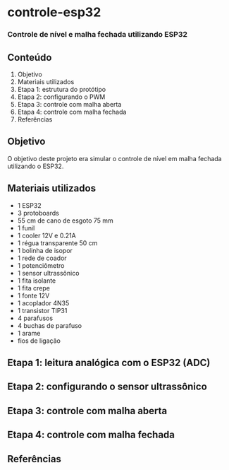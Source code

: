 # controle-esp32

### Controle de nível e malha fechada utilizando ESP32

## Conteúdo

1. Objetivo
2. Materiais utilizados
3. Etapa 1: estrutura do protótipo
4. Etapa 2: configurando o PWM
5. Etapa 3: controle com malha aberta
6. Etapa 4: controle com malha fechada
7. Referências

## Objetivo

O objetivo deste projeto era simular o controle de nível em malha fechada utilizando o ESP32.

## Materiais utilizados

- 1 ESP32
- 3 protoboards
- 55 cm de cano de esgoto 75 mm
- 1 funil
- 1 cooler 12V e 0.21A
- 1 régua transparente 50 cm
- 1 bolinha de isopor
- 1 rede de coador
- 1 potenciômetro
- 1 sensor ultrassônico
- 1 fita isolante
- 1 fita crepe
- 1 fonte 12V
- 1 acoplador 4N35
- 1 transistor TIP31
- 4 parafusos
- 4 buchas de parafuso
- 1 arame
- fios de ligação

## Etapa 1: leitura analógica com o ESP32 (ADC)

## Etapa 2: configurando o sensor ultrassônico

## Etapa 3: controle com malha aberta

## Etapa 4: controle com malha fechada

## Referências
